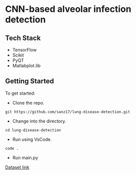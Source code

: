 # CNN-based alveolar infection detection


## Tech Stack

- TensorFlow
- Scikit
- PyQT
- Matlabplot.lib

    
## Getting Started

To get started:

- Clone the repo.

```shell
git https://github.com/sanz17/lung-disease-detection.git
```

- Change into the directory.

```shell
cd lung-disease-detection
```
- Run using VsCode.

```shell
code .
```

- Run main.py

[Dataset link](https://www.kaggle.com/datasets/paultimothymooney/chest-xray-pneumonia/code)
